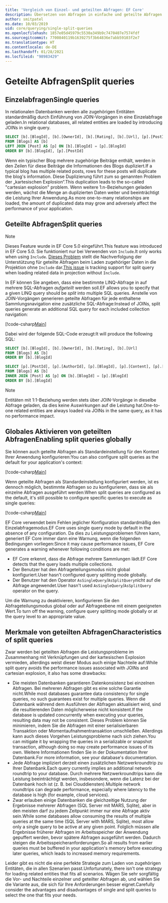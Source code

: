 ```yaml
---
title: 'Vergleich von Einzel- und geteilten Abfragen: EF Core'
description: Übersetzen von Abfragen in einfache und geteilte Abfragen in SQL mit Entity Framework Core
author: smitpatel
ms.date: 10/03/2019
uid: core/querying/single-split-queries
ms.openlocfilehash: 1857e05d45979c5530a349b9c7470407e7574fdf
ms.sourcegitcommit: 7700840119b1639275f3b64836e7abb59103f2e7
ms.translationtype: HT
ms.contentlocale: de-DE
ms.lasthandoff: 01/28/2021
ms.locfileid: "98983429"
---
```

# <a name="split-queries"></a><span data-ttu-id="7451e-103">Geteilte Abfragen</span><span class="sxs-lookup"><span data-stu-id="7451e-103">Split queries</span></span>

## <a name="single-queries"></a><span data-ttu-id="7451e-104">Einzelabfragen</span><span class="sxs-lookup"><span data-stu-id="7451e-104">Single queries</span></span>

<span data-ttu-id="7451e-105">In relationalen Datenbanken werden alle zugehörigen Entitäten standardmäßig durch Einführung von JOIN-Vorgängen in eine Einzelabfrage geladen.</span><span class="sxs-lookup"><span data-stu-id="7451e-105">In relational databases, all related entities are loaded by introducing JOINs in single query.</span></span>

```sql
SELECT [b].[BlogId], [b].[OwnerId], [b].[Rating], [b].[Url], [p].[PostId], [p].[AuthorId], [p].[BlogId], [p].[Content], [p].[Rating], [p].[Title]
FROM [Blogs] AS [b]
LEFT JOIN [Post] AS [p] ON [b].[BlogId] = [p].[BlogId]
ORDER BY [b].[BlogId], [p].[PostId]
```

<span data-ttu-id="7451e-106">Wenn ein typischer Blog mehrere zugehörige Beiträge enthält, werden in den Zeilen für diese Beiträge die Informationen des Blogs dupliziert.</span><span class="sxs-lookup"><span data-stu-id="7451e-106">If a typical blog has multiple related posts, rows for these posts will duplicate the blog's information.</span></span> <span data-ttu-id="7451e-107">Diese Duplizierung führt zum so genannten Problem der „kartesischen Explosion“.</span><span class="sxs-lookup"><span data-stu-id="7451e-107">This duplication leads to the so-called "cartesian explosion" problem.</span></span> <span data-ttu-id="7451e-108">Wenn weitere 1:n-Beziehungen geladen werden, wächst die Menge an duplizierten Daten weiter und beeinträchtigt die Leistung Ihrer Anwendung.</span><span class="sxs-lookup"><span data-stu-id="7451e-108">As more one-to-many relationships are loaded, the amount of duplicated data may grow and adversely affect the performance of your application.</span></span>

## <a name="split-queries"></a><span data-ttu-id="7451e-109">Geteilte Abfragen</span><span class="sxs-lookup"><span data-stu-id="7451e-109">Split queries</span></span>

> [!NOTE]
> <span data-ttu-id="7451e-110">Dieses Feature wurde in EF Core 5.0 eingeführt.</span><span class="sxs-lookup"><span data-stu-id="7451e-110">This feature was introduced in EF Core 5.0.</span></span> <span data-ttu-id="7451e-111">Sie funktioniert nur bei Verwenden von `Include`.</span><span class="sxs-lookup"><span data-stu-id="7451e-111">It only works when using `Include`.</span></span> <span data-ttu-id="7451e-112">[Dieses Problem](https://github.com/dotnet/efcore/issues/21234) stellt die Nachverfolgung der Unterstützung für geteilte Abfragen beim Laden zugehöriger Daten in die Projektion ohne `Include` dar.</span><span class="sxs-lookup"><span data-stu-id="7451e-112">[This issue](https://github.com/dotnet/efcore/issues/21234) is tracking support for split query when loading related data in projection without `Include`.</span></span>

<span data-ttu-id="7451e-113">In EF können Sie angeben, dass eine bestimmte LINQ-Abfrage in auf mehrere SQL-Abfragen *aufgeteilt* werden soll.</span><span class="sxs-lookup"><span data-stu-id="7451e-113">EF allows you to specify that a given LINQ query should be *split* into multiple SQL queries.</span></span> <span data-ttu-id="7451e-114">Anstelle von JOIN-Vorgängen generieren geteilte Abfragen für jede enthaltene Sammlungsnavigation eine zusätzliche SQL-Abfrage:</span><span class="sxs-lookup"><span data-stu-id="7451e-114">Instead of JOINs, split queries generate an additional SQL query for each included collection navigation:</span></span>

[!code-csharp[Main](../../../samples/core/Querying/RelatedData/Program.cs?name=AsSplitQuery&highlight=5)]

<span data-ttu-id="7451e-115">Dabei wird der folgende SQL-Code erzeugt:</span><span class="sxs-lookup"><span data-stu-id="7451e-115">It will produce the following SQL:</span></span>

```sql
SELECT [b].[BlogId], [b].[OwnerId], [b].[Rating], [b].[Url]
FROM [Blogs] AS [b]
ORDER BY [b].[BlogId]

SELECT [p].[PostId], [p].[AuthorId], [p].[BlogId], [p].[Content], [p].[Rating], [p].[Title], [b].[BlogId]
FROM [Blogs] AS [b]
INNER JOIN [Post] AS [p] ON [b].[BlogId] = [p].[BlogId]
ORDER BY [b].[BlogId]
```

> [!NOTE]
> <span data-ttu-id="7451e-116">Entitäten mit 1:1-Beziehung werden stets über JOIN-Vorgänge in dieselbe Abfrage geladen, da dies keine Auswirkungen auf die Leistung hat.</span><span class="sxs-lookup"><span data-stu-id="7451e-116">One-to-one related entities are always loaded via JOINs in the same query, as it has no performance impact.</span></span>

## <a name="enabling-split-queries-globally"></a><span data-ttu-id="7451e-117">Globales Aktivieren von geteilten Abfragen</span><span class="sxs-lookup"><span data-stu-id="7451e-117">Enabling split queries globally</span></span>

<span data-ttu-id="7451e-118">Sie können auch geteilte Abfragen als Standardeinstellung für den Kontext Ihrer Anwendung konfigurieren:</span><span class="sxs-lookup"><span data-stu-id="7451e-118">You can also configure split queries as the default for your application's context:</span></span>

[!code-csharp[Main](../../../samples/core/Querying/RelatedData/SplitQueriesBloggingContext.cs?name=QuerySplittingBehaviorSplitQuery&highlight=6)]

<span data-ttu-id="7451e-119">Wenn geteilte Abfragen als Standardeinstellung konfiguriert werden, ist es dennoch möglich, bestimmte Abfragen so zu konfigurieren, dass sie als einzelne Abfragen ausgeführt werden:</span><span class="sxs-lookup"><span data-stu-id="7451e-119">When split queries are configured as the default, it's still possible to configure specific queries to execute as single queries:</span></span>

[!code-csharp[Main](../../../samples/core/Querying/RelatedData/Program.cs?name=AsSingleQuery&highlight=5)]

<span data-ttu-id="7451e-120">EF Core verwendet beim Fehlen jeglicher Konfiguration standardmäßig den Einzelabfragemodus.</span><span class="sxs-lookup"><span data-stu-id="7451e-120">EF Core uses single query mode by default in the absence of any configuration.</span></span> <span data-ttu-id="7451e-121">Da dies zu Leistungsproblemen führen kann, generiert EF Core immer dann eine Warnung, wenn die folgenden Bedingungen vorliegen:</span><span class="sxs-lookup"><span data-stu-id="7451e-121">Since it may cause performance issues, EF Core generates a warning whenever following conditions are met:</span></span>

- <span data-ttu-id="7451e-122">EF Core erkennt, dass die Abfrage mehrere Sammlungen lädt.</span><span class="sxs-lookup"><span data-stu-id="7451e-122">EF Core detects that the query loads multiple collections.</span></span>
- <span data-ttu-id="7451e-123">Der Benutzer hat den Abfrageteilungsmodus nicht global konfiguriert.</span><span class="sxs-lookup"><span data-stu-id="7451e-123">User hasn't configured query splitting mode globally.</span></span>
- <span data-ttu-id="7451e-124">Der Benutzer hat den Operator `AsSingleQuery`/`AsSplitQuery`nicht auf die Abfrage angewendet.</span><span class="sxs-lookup"><span data-stu-id="7451e-124">User hasn't used `AsSingleQuery`/`AsSplitQuery` operator on the query.</span></span>

<span data-ttu-id="7451e-125">Um die Warnung zu deaktivieren, konfigurieren Sie den Abfrageteilungsmodus global oder auf Abfrageebene mit einem geeigneten Wert.</span><span class="sxs-lookup"><span data-stu-id="7451e-125">To turn off the warning, configure query splitting mode globally or at the query level to an appropriate value.</span></span>

## <a name="characteristics-of-split-queries"></a><span data-ttu-id="7451e-126">Merkmale von geteilten Abfragen</span><span class="sxs-lookup"><span data-stu-id="7451e-126">Characteristics of split queries</span></span>

<span data-ttu-id="7451e-127">Zwar werden bei geteilten Abfragen die Leistungsprobleme im Zusammenhang mit Verknüpfungen und der kartesischen Explosion vermieden, allerdings weist dieser Modus auch einige Nachteile auf:</span><span class="sxs-lookup"><span data-stu-id="7451e-127">While split query avoids the performance issues associated with JOINs and cartesian explosion, it also has some drawbacks:</span></span>

- <span data-ttu-id="7451e-128">Die meisten Datenbanken garantieren Datenkonsistenz bei einzelnen Abfragen. Bei mehreren Abfragen gibt es eine solche Garantie nicht.</span><span class="sxs-lookup"><span data-stu-id="7451e-128">While most databases guarantee data consistency for single queries, no such guarantees exist for multiple queries.</span></span> <span data-ttu-id="7451e-129">Wenn die Datenbank während dem Ausführen der Abfragen aktualisiert wird, sind die resultierenden Daten möglicherweise nicht konsistent.</span><span class="sxs-lookup"><span data-stu-id="7451e-129">If the database is updated concurrently when executing your queries, resulting data may not be consistent.</span></span> <span data-ttu-id="7451e-130">Dieses Problem können Sie minimieren, indem Sie die Abfragen mit einer serialisierbaren Transaktion oder Momentaufnahmentransaktion umschließen. Allerdings kann auch dieses Vorgehen Leistungsprobleme nach sich ziehen.</span><span class="sxs-lookup"><span data-stu-id="7451e-130">You can mitigate it by wrapping the queries in a serializable or snapshot transaction, although doing so may create performance issues of its own.</span></span> <span data-ttu-id="7451e-131">Weitere Informationen finden Sie in der Dokumentation Ihrer Datenbank.</span><span class="sxs-lookup"><span data-stu-id="7451e-131">For more information, see your database's documentation.</span></span>
- <span data-ttu-id="7451e-132">Jede Abfrage impliziert derzeit einen zusätzlichen Netzwerkroundtrip zu Ihrer Datenbank.</span><span class="sxs-lookup"><span data-stu-id="7451e-132">Each query currently implies an additional network roundtrip to your database.</span></span> <span data-ttu-id="7451e-133">Durch mehrere Netzwerkroundtrips kann die Leistung beeinträchtigt werden, insbesondere, wenn die Latenz bei der Datenbank hoch ist (z. B. bei Clouddiensten).</span><span class="sxs-lookup"><span data-stu-id="7451e-133">Multiple network roundtrips can degrade performance, especially where latency to the database is high (for example, cloud services).</span></span>
- <span data-ttu-id="7451e-134">Zwar erlauben einige Datenbanken die gleichzeitige Nutzung der Ergebnisse mehrerer Abfragen (SQL Server mit MARS, Sqlite), aber in den meisten darf zu jedem Zeitpunkt immer nur eine Abfrage aktiv sein.</span><span class="sxs-lookup"><span data-stu-id="7451e-134">While some databases allow consuming the results of multiple queries at the same time (SQL Server with MARS, Sqlite), most allow only a single query to be active at any given point.</span></span> <span data-ttu-id="7451e-135">Folglich müssen alle Ergebnisse früherer Abfragen im Arbeitsspeicher der Anwendung gepuffert werden, bevor spätere Abfragen ausgeführt werden. Dadurch steigen die Arbeitsspeicheranforderungen.</span><span class="sxs-lookup"><span data-stu-id="7451e-135">So all results from earlier queries must be buffered in your application's memory before executing later queries, which leads to increased memory requirements.</span></span>

<span data-ttu-id="7451e-136">Leider gibt es nicht die eine perfekte Strategie zum Laden von zugehörigen Entitäten, die in allen Szenarien passt.</span><span class="sxs-lookup"><span data-stu-id="7451e-136">Unfortunately, there isn't one strategy for loading related entities that fits all scenarios.</span></span> <span data-ttu-id="7451e-137">Wägen Sie sehr sorgfältig die Vor- und Nachteile einzelner und geteilter Abfragen ab, und wählen Sie die Variante aus, die sich für Ihre Anforderungen besser eignet.</span><span class="sxs-lookup"><span data-stu-id="7451e-137">Carefully consider the advantages and disadvantages of single and split queries to select the one that fits your needs.</span></span>
